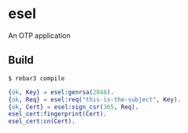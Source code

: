 esel
=====

An OTP application

Build
-----

    $ rebar3 compile

```erlang
{ok, Key} = esel:genrsa(2048).
{ok, Req} = esel:req("this-is-the-subject", Key).
{ok, Cert} = esel:sign_csr(365, Req).
esel_cert:fingerprint(Cert).
esel_cert:cn(Cert).
```